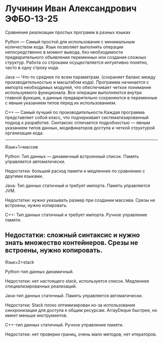 # Лучинин Иван Александрович ЭФБО-13-25
Сравнение реализации простых программ в разных языках

Python — Самый простой для использования с минимальным количеством кода. Язык позволяет выполнять операции непосредственно в момент вывода, без необходимости предварительного объявления переменных или создания сложных структур. Работа со строками осуществляется интуитивно понятно, часто в одну строку кода.

Java — Что-то среднее по всем параметрам. (сохраняет баланс между производительностью и масштабом кода). Программа начинается с импорта необходимых модулей, что обеспечивает четкое понимание используемого функционала. Все операции выполняются внутри главной функции, а данные предварительно сохраняются в переменные с явным указанием типов перед их использованием.

C++ — Самый лучший по производительности.Каждая программа представляет собой класс, что подчеркивает систематизированный подход к разработке. Синтаксис отличается подробностью — явным указанием типов данных, модификаторов доступа и четкой структурой организации кода.

---------------------------------------------------------
Язык+1=массив

Python: Тип данных — динамичный встроенный список. Память управляется автоматически.

Недостатки: больший расход памяти и медленнее по сравнению с другими языками.

Java: Тип данных статичный и требует импорта. Память управляется JVM.

Недостатки: нужно указывать размер при создании массива. Срезы не встроены, нужно копировать.

C++: Тип данных статичный и требует импорта. Ручное управление памяти.

Недостатки: сложный синтаксис и нужно знать множество контейнеров. Срезы не встроены, нужно копировать.
---------------------------------------------------------------------
Язык+2=stack

Python-тип данных динамичный.

Недостатки: нет настоящего stack, используется список. Медленнее специализированных реализаций.

Java-тип данных статичный. Память управляется автоматически.

Недостатки: Stack плохо оптимизирован из-за использования синхронизации для доступа к общим ресурсам. ArrayDeque быстрее, но имеет меньше инструментов.

C++-тип данных статичный. Ручное управление памяти.

Недостатки: нет проверки границ, очень мало методов, нет итераторов.
